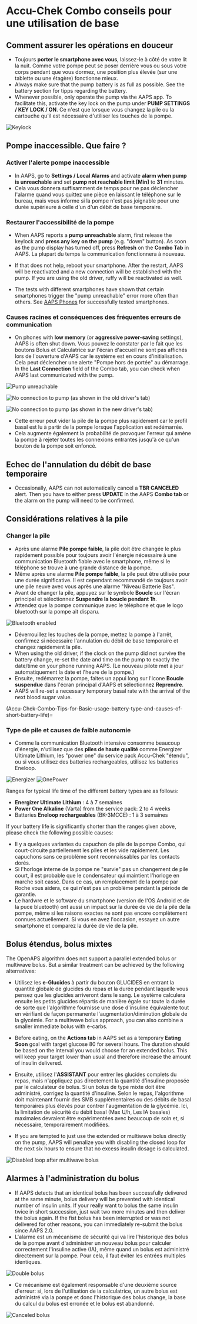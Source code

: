 # Accu-Chek Combo conseils pour une utilisation de base

## Comment assurer les opérations en douceur

* Toujours **porter le smartphone avec vous**, laissez-le à côté de votre lit la nuit. Comme votre pompe peut se poser derrière vous ou sous votre corps pendant que vous dormez, une position plus élevée (sur une tablette ou une étagère) fonctionne mieux.
* Always make sure that the pump battery is as full as possible. See the battery section for tipps regarding the battery.
* Whenever possible, only operate the pump via the AAPS app. To facilitate this, activate the key lock on the pump under **PUMP SETTINGS / KEY LOCK / ON**. Ce n'est que lorsque vous changez la pile ou la cartouche qu'il est nécessaire d'utiliser les touches de la pompe. 

![Keylock](../images/combo/combo-tips-keylock.png)

## Pompe inaccessible. Que faire ?

### Activer l'alerte pompe inaccessible

* In AAPS, go to **Settings / Local Alarms** and activate **alarm when pump is unreachable** and set **pump not reachable limit [Min]** to **31** minutes.
* Cela vous donnera suffisamment de temps pour ne pas déclencher l'alarme quand vous quittez une pièce en laissant le téléphone sur le bureau, mais vous informe si la pompe n'est pas joignable pour une durée supérieure à celle d'un d'un débit de base temporaire.

### Restaurer l'accessibilité de la pompe

* When AAPS reports a **pump unreachable** alarm, first release the keylock and **press any key on the pump** (e.g. "down" button). As soon as the pump display has turned off, press **Refresh** on the **Combo Tab** in AAPS. La plupart du temps la communication fonctionnera à nouveau.
* If that does not help, reboot your smartphone. After the restart, AAPS will be reactivated and a new connection will be established with the pump. If you are using the old driver, ruffy will be reactivated as well.

* The tests with different smartphones have shown that certain smartphones trigger the "pump unreachable" error more often than others. See [AAPS Phones](#Phones-list-of-tested-phones) for successfully tested smartphones.

### Causes racines et conséquences des fréquentes erreurs de communication

* On phones with **low memory** (or **aggressive power-saving** settings), AAPS is often shut down. Vous pouvez le constater par le fait que les boutons Bolus et Calculatrice sur l'écran d'accueil ne sont pas affichés lors de l'ouverture d'AAPS car le système est en cours d'initialisation. Cela peut déclencher une alerte "Pompe hors de portée" au démarrage. In the **Last Connection** field of the Combo tab, you can check when AAPS last communicated with the pump.

![Pump unreachable](../images/combo/combo-tips-pump-unreachable.png)

![No connection to pump (as shown in the old driver's tab)](../images/combo/combo-tips-no-connection-to-pump.png)

![No connection to pump (as shown in the new driver's tab)](../images/combo/combov2-tips-no-connection-to-pump.png)

* Cette erreur peut vider la pile de la pompe plus rapidement car le profil basal est lu à partir de la pompe lorsque l'application est redémarrée.
* Cela augmente également la probabilité de provoquer l'erreur qui amène la pompe à rejeter toutes les connexions entrantes jusqu'à ce qu'un bouton de la pompe soit enfoncé. 

## Echec de l'annulation du débit de base temporaire

* Occasionally, AAPS can not automatically cancel a **TBR CANCELED** alert. Then you have to either press **UPDATE** in the AAPS **Combo tab** or the alarm on the pump will need to be confirmed.

## Considérations relatives à la pile

### Changer la pile

* Après une alarme **Pile pompe faible**, la pile doit être changée le plus rapidement possible pour toujours avoir l'énergie nécessaire à une communication Bluetooth fiable avec le smartphone, même si le téléphone se trouve à une grande distance de la pompe.
* Même après une alarme **Pile pompe faible**, la pile peut être utilisée pour une durée significative. Il est cependant recommandé de toujours avoir une pile neuve avec vous après une alarme "Niveau Batterie Bas".
* Avant de changer la pile, appuyez sur le symbole **Boucle** sur l'écran principal et sélectionnez **Suspendre la boucle pendant 1h**. 
* Attendez que la pompe communique avec le téléphone et que le logo bluetooth sur la pompe ait disparu.

![Bluetooth enabled](../images/combo/combo-tips-compo.png)

* Déverrouillez les touches de la pompe, mettez la pompe à l'arrêt, confirmez si nécessaire l'annulation du débit de base temporaire et changez rapidement la pile.
* When using the old driver, if the clock on the pump did not survive the battery change, re-set the date and time on the pump to exactly the date/time on your phone running AAPS. (Le nouveau pilote met à jour automatiquement la date et l'heure de la pompe.)
* Ensuite, redémarrez la pompe, faites un appui long sur l'icone **Boucle suspendue** dans l'écran principal d'AAPS et sélectionnez **Reprendre**.
* AAPS will re-set a necessary temporary basal rate with the arrival of the next blood sugar value.

(Accu-Chek-Combo-Tips-for-Basic-usage-battery-type-and-causes-of-short-battery-life)=

### Type de pile et causes de faible autonomie

* Comme la communication Bluetooth intensive consomme beaucoup d'énergie, n'utilisez que des **piles de haute qualité** comme Energizer Ultimate Lithium, les "power one" du service pack Accu-Chek "étendu", ou si vous utilisez des batteries rechargeables, utilisez les batteries Eneloop. 

![Energizer](../images/combo/combo-tips-energizer.jpg) ![OnePower](../images/combo/combo-tips-power-one.png)

Ranges for typical life time of the different battery types are as follows:

* **Energizer Ultimate Lithium** : 4 à 7 semaines
* **Power One Alkaline** (Varta) from the service pack: 2 to 4 weeks
* Batteries **Eneloop rechargeables** (BK-3MCCE) : 1 à 3 semaines

If your battery life is significantly shorter than the ranges given above, please check the following possible causes:

* Il y a quelques variantes du capuchon de pile de la pompe Combo, qui court-circuite partiellement les piles et les vide rapidement. Les capuchons sans ce problème sont reconnaissables par les contacts dorés.
* Si l'horloge interne de la pompe ne "survie" pas un changement de pile court, il est probable que le condensateur qui maintient l'horloge en marche soit cassé. Dans ce cas, un remplacement de la pompe par Roche vous aidera, ce qui n'est pas un problème pendant la période de garantie. 
* Le hardwre et le software du smartphone (version de l'OS Android et de la puce bluetooth) ont aussi un impact sur la durée de vie de la pile de la pompe, même si les raisons exactes ne sont pas encore complètement connues actuellement. Si vous en avez l'occasion, essayez un autre smartphone et comparez la durée de vie de la pile.

## Bolus étendus, bolus mixtes

The OpenAPS algorithm does not support a parallel extended bolus or multiwave bolus. But a similar treatment can be achieved by the following alternatives:

* Utilisez les **e-Glucides** à partir du bouton GLUCIDES en entrant la quantité globale de glucides du repas et la durée pendant laquelle vous pensez que les glucides arriveront dans le sang. Le système calculera ensuite les petits glucides répartis de manière égale sur toute la durée de sorte que l'algorithme fournisse une dose d'insuline équivalente tout en vérifiant de façon permanente l'augmentation/diminution globale de la glycémie. For a multiwave bolus approach, you can also combine a smaller immediate bolus with e-carbs. 
* Before eating, on the **Actions tab** in AAPS set as a temporary **Eating Soon** goal with target glucose 80 for several hours. The duration should be based on the interval you would choose for an extended bolus. This will keep your target lower than usual and therefore increase the amount of insulin delivered.
* Ensuite, utilisez l'**ASSISTANT** pour entrer les glucides complets du repas, mais n'appliquez pas directement la quantité d'insuline proposée par le calculateur de bolus. Si un bolus de type mixte doit être administré, corrigez la quantité d'insuline. Selon le repas, l'algorithme doit maintenant fournir des SMB supplémentaires ou des débits de basal temporaires plus élevés pour contrer l'augmentation de la glycémie. Ici, la limitation de sécurité du débit basal (Max U/h, Les IA basales) maximales devraient être expérimentées avec beaucoup de soin et, si nécessaire, temporairement modifiées.

* If you are tempted to just use the extended or multiwave bolus directly on the pump, AAPS will penalize you with disabling the closed loop for the next six hours to ensure that no excess insulin dosage is calculated.

![Disabled loop after multiwave bolus](../images/combo/combo-tips-multiwave-bolus.png)

## Alarmes à l'administration du bolus

* If AAPS detects that an identical bolus has been successfully delivered at the same minute, bolus delivery will be prevented with identical number of insulin units. If your really want to bolus the same insulin twice in short succession, just wait two more minutes and then deliver the bolus again. If the fist bolus has been interrupted or was not delivered for other reasons, you can immediately re-submit the bolus since AAPS 2.0.
* L'alarme est un mécanisme de sécurité qui va lire l'historique des bolus de la pompe avant d'administrer un nouveau bolus pour calculer correctement l'insuline active (IA), même quand un bolus est administré directement sur la pompe. Pour cela, il faut éviter les entrées multiples identiques.

![Double bolus](../images/combo/combo-tips-doppelbolus.png)

* Ce mécanisme est également responsable d'une deuxième source d'erreur: si, lors de l'utilisation de la calculatrice, un autre bolus est administré via la pompe et donc l'historique des bolus change, la base du calcul du bolus est erronée et le bolus est abandonné. 

![Canceled bolus](../images/combo/combo-tips-history-changed.png)
